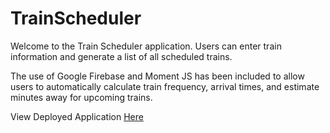 # TrainScheduler

Welcome to the Train Scheduler application. Users can enter train information and generate a list of all scheduled trains. 

The use of Google Firebase and Moment JS has been included to allow users to automatically calculate train frequency, arrival times, and estimate minutes away for upcoming trains.

View Deployed Application <a href="https://kvillejoint.github.io/TrainScheduler/">Here</a>
